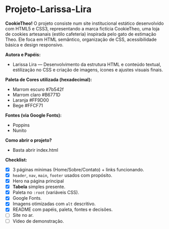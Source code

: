 # Projeto-Larissa-Lira
**CookieTheo!**
  O projeto consiste num site institucional estático desenvolvido com HTML5 e CSS3, representando a marca fictícia CookieTheo, uma loja de cookies artesanais (estilo cafeteria) inspirada pelo gato de estimação Theo. Ele foca em HTML semântico, organização de CSS, acessibilidade básica e design responsivo.

**Autora e Papéis:**
- Larissa Lira — Desenvolvimento da estrutura HTML e conteúdo textual, estilização no CSS e criação de imagens, ícones e ajustes visuais finais.

**Paleta de Cores utilizada (hexadecimal):**
- Marrom escuro	#7b542f
- Marrom claro	#B6771D	
- Laranja	#FF9D00	
- Bege	#FFCF71	

**Fontes (via Google Fonts):**
- Poppins
- Nunito

**Como abrir o projeto?**
- Basta abrir index.html

**Checklist:**
- [x]  3 páginas mínimas (Home/Sobre/Contato) + links funcionando.
- [x]  `header`, `nav`, `main`, `footer` usados com propósito.
- [x]  Hero na página principal
- [x]  **Tabela** simples presente.
- [x]  Paleta no `:root` (variáveis CSS).
- [x]  Google Fonts.
- [x]  Imagens otimizadas com `alt` descritivo.
- [x]  README com papéis, paleta, fontes e decisões.
- [ ]  Site no ar.
- [ ]  Vídeo de demonstração.
